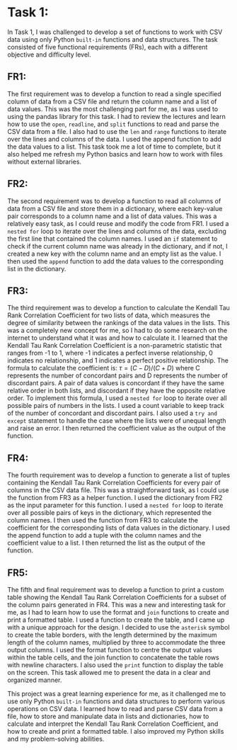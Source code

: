 # Task 1:
In Task 1, I was challenged to develop a set of functions to work with CSV data using only Python `built-in` functions and data structures. The task consisted of five functional requirements (FRs), each with a different objective and difficulty level.

## FR1: 
The first requirement was to develop a function to read a single specified column of data from a CSV file and return the column name and a list of data values. This was the most challenging part for me, as I was used to using the pandas library for this task. I had to review the lectures and learn how to use the `open`, `readline`, and `split` functions to read and parse the CSV data from a file. I also had to use the `len` and `range` functions to iterate over the lines and columns of the data. I used the append function to add the data values to a list. This task took me a lot of time to complete, but it also helped me refresh my Python basics and learn how to work with files without external libraries.

## FR2: 
The second requirement was to develop a function to read all columns of data from a CSV file and store them in a dictionary, where each key-value pair corresponds to a column name and a list of data values. This was a relatively easy task, as I could reuse and modify the code from FR1. I used a `nested for` loop to iterate over the lines and columns of the data, excluding the first line that contained the column names. I used an `if` statement to check if the current column name was already in the dictionary, and if not, I created a new key with the column name and an empty list as the value. I then used the `append` function to add the data values to the corresponding list in the dictionary.

## FR3: 
The third requirement was to develop a function to calculate the Kendall Tau Rank Correlation Coefficient for two lists of data, which measures the degree of similarity between the rankings of the data values in the lists. This was a completely new concept for me, so I had to do some research on the internet to understand what it was and how to calculate it. I learned that the Kendall Tau Rank Correlation Coefficient is a non-parametric statistic that ranges from -1 to 1, where -1 indicates a perfect inverse relationship, 0 indicates no relationship, and 1 indicates a perfect positive relationship. The formula to calculate the coefficient is:
                                                                $`τ=(C-D)/(C+D)`$
where C represents the number of concordant pairs and D represents the number of discordant pairs. A pair of data values is concordant if they have the same relative order in both lists, and discordant if they have the opposite relative order. To implement this formula, I used a `nested for` loop to iterate over all possible pairs of numbers in the lists. I used a count variable to keep track of the number of concordant and discordant pairs. I also used a `try and except` statement to handle the case where the lists were of unequal length and raise an error. I then returned the coefficient value as the output of the function.

## FR4: 
The fourth requirement was to develop a function to generate a list of tuples containing the Kendall Tau Rank Correlation Coefficients for every pair of columns in the CSV data file. This was a straightforward task, as I could use the function from FR3 as a helper function. I used the dictionary from FR2 as the input parameter for this function. I used a `nested for` loop to iterate over all possible pairs of keys in the dictionary, which represented the column names. I then used the function from FR3 to calculate the coefficient for the corresponding lists of data values in the dictionary. I used the append function to add a tuple with the column names and the coefficient value to a list. I then returned the list as the output of the function.

## FR5: 
The fifth and final requirement was to develop a function to print a custom table showing the Kendall Tau Rank Correlation Coefficients for a subset of the column pairs generated in FR4. This was a new and interesting task for me, as I had to learn how to use the format and `join` functions to create and print a formatted table. I used a function to create the table, and I came up with a unique approach for the design. I decided to use the `asterisk` symbol to create the table borders, with the length determined by the maximum length of the column names, multiplied by three to accommodate the three output columns. I used the format function to centre the output values within the table cells, and the join function to concatenate the table rows with newline characters. I also used the `print` function to display the table on the screen. This task allowed me to present the data in a clear and organized manner.

This project was a great learning experience for me, as it challenged me to use only Python `built-in` functions and data structures to perform various operations on CSV data. I learned how to read and parse CSV data from a file, how to store and manipulate data in lists and dictionaries, how to calculate and interpret the Kendall Tau Rank Correlation Coefficient, and how to create and print a formatted table. I also improved my Python skills and my problem-solving abilities.
